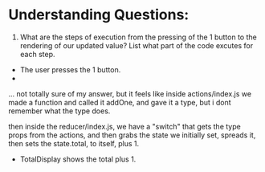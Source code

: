 # Understanding Questions:
1. What are the steps of execution from the pressing of the 1 button to the rendering of our updated value? List what part of the code excutes for each step.
* The user presses the 1 button.
* 
...
not totally sure of my answer, but it feels like inside actions/index.js we made a function and called it addOne, and gave it a type, but i dont remember what the type does.

then inside the reducer/index.js, we have a "switch" that gets the type props from the actions, and then grabs the state we initially set, spreads it, then sets the state.total, to itself, plus 1. 


* TotalDisplay shows the total plus 1.
